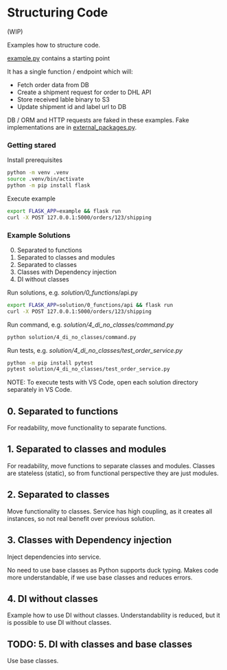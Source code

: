 # Structuring Code

(WIP)

Examples how to structure code.

[example.py](example.py) contains a starting point

It has a single function / endpoint which will:
* Fetch order data from DB
* Create a shipment request for order to DHL API
* Store received lable binary to S3
* Update shipment id and label url to DB

DB / ORM and HTTP requests are faked in these examples. Fake implementations are in [external_packages.py](solution/external_packages.py).

### Getting stared

Install prerequisites
```sh
python -m venv .venv
source .venv/bin/activate
python -m pip install flask
```

Execute example
```sh
export FLASK_APP=example && flask run
curl -X POST 127.0.0.1:5000/orders/123/shipping
```

### Example Solutions

0. Separated to functions
1. Separated to classes and modules
2. Separated to classes
3. Classes with Dependency injection
4. DI without classes

Run solutions, e.g. _solution/0_functions_/api.py
```sh
export FLASK_APP=solution/0_functions/api && flask run
curl -X POST 127.0.0.1:5000/orders/123/shipping
```

Run command, e.g. _solution/4_di_no_classes/command.py_
```sh
python solution/4_di_no_classes/command.py
```

Run tests, e.g. _solution/4_di_no_classes/test_order_service.py_
```sh
python -m pip install pytest
pytest solution/4_di_no_classes/test_order_service.py
```

NOTE: To execute tests with VS Code, open each solution directory separately in VS Code.

## 0. Separated to functions
For readability, move functionality to separate functions.

## 1. Separated to classes and modules
For readability, move functions to separate classes and modules. Classes are stateless (static), so from functional perspective they are just modules.

## 2. Separated to classes
Move functionality to classes. Service has high coupling, as it creates all instances, so not real benefit over previous solution.

## 3. Classes with Dependency injection
Inject dependencies into service.

No need to use base classes as Python supports duck typing. Makes code more understandable, if we use base classes and reduces errors.

## 4. DI without classes
Example how to use DI without classes. Understandability is reduced, but it is possible to use DI without classes.

## TODO: 5. DI with classes and base classes
Use base classes.